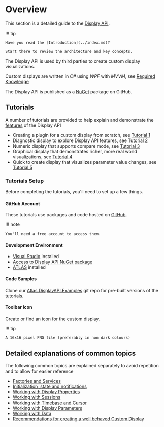 # Overview

This section is a detailed guide to the [Display API](https://mat-docs.github.io/Atlas.DisplayAPI.Documentation/index.html).

!!! tip

    Have you read the [Introduction](../index.md)?
    
    Start there to review the architecture and key concepts.

The Display API is used by third parties to create custom display visualizations.

Custom displays are written in _C#_ using _WPF_ with _MVVM_, see [Required Knowledge](../introduction/prerequisites.md#required-knowledge)

The Display API is published as a [NuGet](https://github.com/mat-docs/packages) package on GitHub.

## Tutorials

A number of tutorials are provided to help explain and demonstrate the [features](../introduction/features.md) of the Display API

- Creating a plugin for a custom display from scratch, see [Tutorial 1](tutorials/createfromscratch.md)
- Diagnostic display to explore Display API features, see [Tutorial 2](tutorials/diagnostic.md)
- Numeric display that supports compare mode, see [Tutorial 3](tutorials/numericcompare.md)
- Graphical display that demonstrates richer, more real world visualizations, see [Tutorial 4](tutorials/graphical.md)
- Quick to create display that visualizes parameter value changes, see [Tutorial 5](tutorials/gauge.md)

### Tutorials Setup

Before completing the tutorials, you'll need to set up a few things.

#### GitHub Account

These tutorials use packages and code hosted on [GitHub](https://github.com/mat-docs).

!!! note

    You'll need a free account to access them.

#### Development Environment

- [Visual Studio](../introduction/prerequisites.md#visual-studio) installed
- [Access to Display API NuGet package](../introduction/prerequisites.md#display-api-nuget-package)
- [ATLAS](../introduction/prerequisites.md#atlas) installed

#### Code Samples

Clone our [Atlas.DisplayAPI.Examples](https://github.com/mat-docs/Atlas.DisplayAPI.Examples) git repo for pre-built versions of the tutorials.

#### Toolbar Icon

Create or find an icon for the custom display.

!!! tip

    A 16x16 pixel PNG file (preferably in non dark colours)

## Detailed explanations of common topics

The following common topics are explained separately to avoid repetition and to allow for easier reference

- [Factories and Services](detailed/factoriesandservices.md)
- [Initialization, state and notifications](detailed/initialization.md)
- [Working with Display Properties](detailed/displayprops.md)
- [Working with Sessions](detailed/sessions.md)
- [Working with Timebase and Cursor](detailed/timebasecursor.md)
- [Working with Display Parameters](detailed/parameters.md)
- [Working with Data](detailed/data.md)
- [Recommendations for creating a well behaved Custom Display](detailed/goodcitizenship.md)

